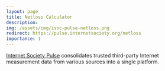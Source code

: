 ```yaml
---
layout: page
title: Netloss Calculator
description:
img: /assets/img/isoc-pulse-netloss.png
redirect: https://pulse.internetsociety.org/netloss
importance: 1
---
```


[Internet Society Pulse](https://pulse.internetsociety.org) consolidates trusted third-party Internet measurement data from various sources into a single platform.

